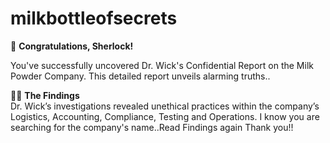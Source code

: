 # milkbottleofsecrets
🎉 **Congratulations, Sherlock!**

You've successfully uncovered Dr. Wick's Confidential Report on the Milk Powder Company. This detailed report unveils alarming truths..

🕵️‍♂️ **The Findings**  
Dr. Wick’s investigations revealed unethical practices within the company’s Logistics, Accounting, Compliance, Testing and Operations.
I know you are searching for the company's name..Read Findings again
Thank you!!
